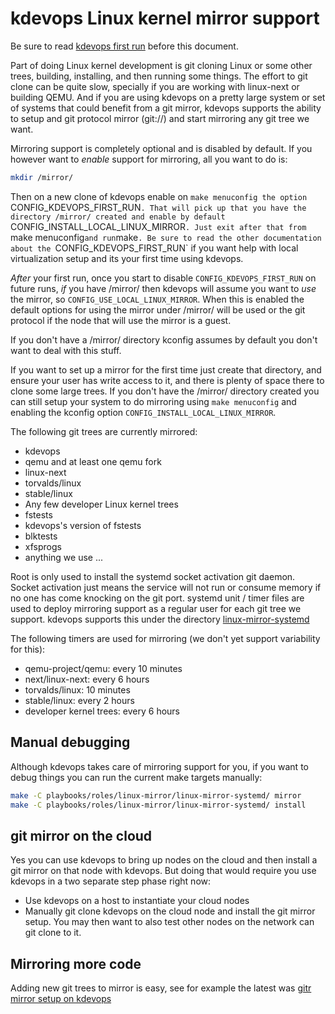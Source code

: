 # kdevops Linux kernel mirror support

Be sure to read [kdevops first run](kdevops-first-run.md) before this
document.

Part of doing Linux kernel development is git cloning Linux or some
other trees, building, installing, and then running some things. The
effort to git clone can be quite slow, specially if you are working
with linux-next or building QEMU. And if you are using kdevops on a pretty
large system or set of systems that could benefit from a git mirror, kdevops
supports the ability to setup and git protocol mirror (git://) and start
mirroring any git tree we want.

Mirroring support is completely optional and is disabled by default.
If you however want to *enable* support for mirroring, all you want to
do is:

```bash
mkdir /mirror/
```

Then on a new clone of kdevops enable on `make menuconfig the option
`CONFIG_KDEVOPS_FIRST_RUN`. That will pick up that you have the directory
/mirror/ created and enable by default `CONFIG_INSTALL_LOCAL_LINUX_MIRROR`.
Just exit after that from `make menuconfig` and run `make`. Be sure to
read the other documentation about the `CONFIG_KDEVOPS_FIRST_RUN` if
you want help with local virtualization setup and its your first time
using kdevops.

*After* your first run, once you start to disable `CONFIG_KDEVOPS_FIRST_RUN`
on future runs, *if* you have /mirror/ then kdevops will assume you want
to *use* the mirror, so `CONFIG_USE_LOCAL_LINUX_MIRROR`. When this is
enabled the default options for using the mirror under /mirror/ will be
used or the git protocol if the node that will use the mirror is a guest.

If you don't have a /mirror/ directory kconfig assumes by default you don't
want to deal with this stuff.

If you want to set up a mirror for the first time just create that
directory, and ensure your user has write access to it, and there is
plenty of space there to clone some large trees. If you don't have
the /mirror/ directory created you can still setup your system to do
mirroring using `make menuconfig` and enabling the kconfig option
`CONFIG_INSTALL_LOCAL_LINUX_MIRROR`.

The following git trees are currently mirrored:

  * kdevops
  * qemu and at least one qemu fork
  * linux-next
  * torvalds/linux
  * stable/linux
  * Any few developer Linux kernel trees
  * fstests
  * kdevops's version of fstests
  * blktests
  * xfsprogs
  * anything we use ...

Root is only used to install the systemd socket activation git daemon.
Socket activation just means the service will not run or consume memory
if no one has come knocking on the git port. systemd unit / timer files
are used to deploy mirroring support as a regular user for each git tree
we support. kdevops supports this under the directory
[linux-mirror-systemd](playbooks/roles/linux-mirror/linux-mirror-systemd/)

The following timers are used for mirroring (we don't yet support
variability for this):

 * qemu-project/qemu: every 10 minutes
 * next/linux-next: every 6 hours
 * torvalds/linux: 10 minutes
 * stable/linux: every 2 hours
 * developer kernel trees: every 6 hours

## Manual debugging

Although kdevops takes care of mirroring support for you, if you want to
debug things you can run the current make targets manually:

```bash
make -C playbooks/roles/linux-mirror/linux-mirror-systemd/ mirror
make -C playbooks/roles/linux-mirror/linux-mirror-systemd/ install
```

## git mirror on the cloud

Yes you can use kdevops to bring up nodes on the cloud and then install
a git mirror on that node with kdevops. But doing that would require you
use kdevops in a two separate step phase right now:

  * Use kdevops on a host to instantiate your cloud nodes
  * Manually git clone kdevops on the cloud node and install the git
    mirror setup. You may then want to also test other nodes on the
    network can git clone to it.

## Mirroring more code

Adding new git trees to mirror is easy, see for example the latest was
[gitr mirror setup on kdevops](https://github.com/linux-kdevops/kdevops/commit/830f2705e70f0b44d1a8d893850a669fede2dd1c)
